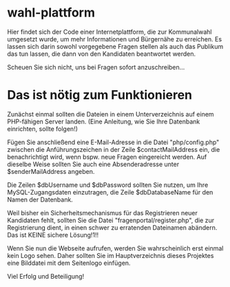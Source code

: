 wahl-plattform
==============

Hier findet sich der Code einer Internetplattform, die zur Kommunalwahl umgesetzt wurde, um mehr Informationen und Bürgernähe zu erreichen. Es lassen sich darin sowohl vorgegebene Fragen stellen als auch das Publikum das tun lassen, die dann von den Kandidaten beantwortet werden.

Scheuen Sie sich nicht, uns bei Fragen sofort anzuschreiben...

Das ist nötig zum Funktionieren
===============================

Zunächst einmal sollten die Dateien in einem Unterverzeichnis auf einem PHP-fähigen Server landen. (Eine Anleitung, wie Sie Ihre Datenbank einrichten, sollte folgen!)

Fügen Sie anschließend eine E-Mail-Adresse in die Datei "php/config.php" zwischen die Anführungszeichen in der Zeile $contactMailAddress ein, die benachrichtigt wird, wenn bspw. neue Fragen eingereicht werden. Auf dieselbe Weise sollten Sie auch eine Absenderadresse unter $senderMailAddress angeben.

Die Zeilen $dbUsername und $dbPassword sollten Sie nutzen, um Ihre MySQL-Zugangsdaten einzutragen, die Zeile $dbDatabaseName für den Namen der Datenbank.

Weil bisher ein Sicherheitsmechanismus für das Registrieren neuer Kandidaten fehlt, sollten Sie die Datei "fragenportal/register.php", die zur Registrierung dient, in einen schwer zu erratenden Dateinamen abändern. Das ist KEINE sichere Lösung!1!!

Wenn Sie nun die Webseite aufrufen, werden Sie wahrscheinlich erst einmal kein Logo sehen. Daher sollten Sie im Hauptverzeichnis dieses Projektes eine Bilddatei mit dem Seitenlogo einfügen.

Viel Erfolg und Beteiligung!
